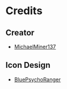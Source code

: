 # Credits

## Creator
- [MichaelMiner137](https://linktr.ee/MichaelMiner137)

## Icon Design
- [BluePsychoRanger](https://twitter.com/BluPsychoRanger)
